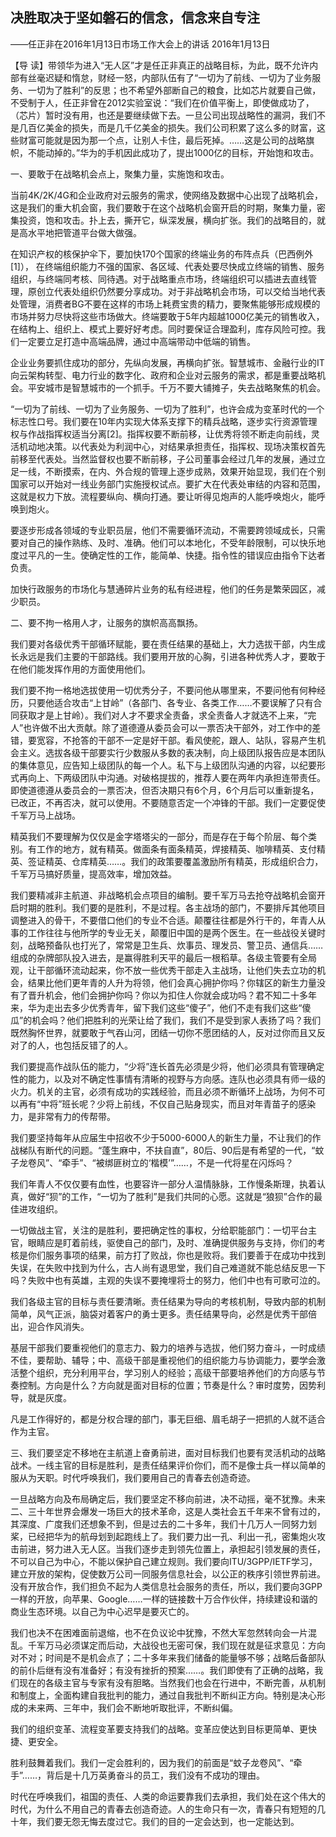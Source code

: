 ## 决胜取决于坚如磐石的信念，信念来自专注

——任正非在2016年1月13日市场工作大会上的讲话
2016年1月13日



【导  读】带领华为进入“无人区”才是任正非真正的战略目标，为此，既不允许内部有丝毫迟疑和惰怠，财经一怒，内部队伍有了“一切为了前线、一切为了业务服务、一切为了胜利”的反思；也不希望外部断自己的粮食，比如芯片就要自己做，不受制于人，任正非曾在2012实验室说：“我们在价值平衡上，即使做成功了，（芯片）暂时没有用，也还是要继续做下去。一旦公司出现战略性的漏洞，我们不是几百亿美金的损失，而是几千亿美金的损失。我们公司积累了这么多的财富，这些财富可能就是因为那一个点，让别人卡住，最后死掉。……这是公司的战略旗帜，不能动掉的。”华为的手机因此成功了，提出1000亿的目标，开始饱和攻击。



一、要敢于在战略机会点上，聚集力量，实施饱和攻击。

当前4K/2K/4G和企业政府对云服务的需求，使网络及数据中心出现了战略机会，这是我们的重大机会窗，我们要敢于在这个战略机会窗开启的时期，聚集力量，密集投资，饱和攻击。扑上去，撕开它，纵深发展，横向扩张。我们的战略目的，就是高水平地把管道平台做大做强。

在知识产权的核保护伞下，要加快170个国家的终端业务的布阵点兵（巴西例外[1]）， 在终端组织能力不强的国家、各区域、代表处要尽快成立终端的销售、服务组织，与终端同考核、同待遇。对于战略重点市场，终端组织可以插进去直线管理，原创立代表处组织仍然要分享成功。对于非战略机会市场，可以交给当地代表处管理，消费者BG不要在这样的市场上耗费宝贵的精力，要聚焦能够形成规模的市场并努力尽快将这些市场做大。终端要敢于5年内超越1000亿美元的销售收入，在结构上、组织上、模式上要好好考虑。同时要保证合理盈利，库存风险可控。我们一定要立足打造中高端品牌，通过中高端带动中低端的销售。

企业业务要抓住成功的部分，先纵向发展，再横向扩张。智慧城市、金融行业的IT向云架构转型、电力行业的数字化、政府和企业对云服务的需求，都是重要战略机会。平安城市是智慧城市的一个抓手。千万不要大铺摊子，失去战略聚焦的机会。

“一切为了前线、一切为了业务服务、一切为了胜利”，也许会成为变革时代的一个标志性口号。我们要在10年内实现大体系支撑下的精兵战略，逐步实行资源管理权与作战指挥权适当分离[2]。指挥权要不断前移，让优秀将领不断走向前线，灵活机动地决策。以代表处为利润中心，对结果承担责任，指挥权、现场决策权首先前移至代表处。当然监督权也要不断前移，子公司董事会经过几年的发展，通过立足一线，不断摸索，在内、外合规的管理上逐步成熟，效果开始显现，我们在个别国家可以开始对一线业务部门实施授权试点。要扩大在代表处审结的内容和范围，这就是权力下放。流程要纵向、横向打通。要让听得见炮声的人能呼唤炮火，能呼唤到炮火。

要逐步形成各领域的专业职员层，他们不需要循环流动，不需要跨领域成长，只需要对自己的操作熟练、及时、准确。他们可以本地化，不受年龄限制，可以快乐地度过平凡的一生。使确定性的工作，能简单、快捷。指令性的错误应由指令下达者负责。

加快行政服务的市场化与慧通碎片业务的私有经进程，他们的任务是繁荣园区，减少职员。

二、要不拘一格用人才，让服务的旗帜高高飘扬。

我们要对各级优秀干部循环赋能，要在责任结果的基础上，大力选拔干部，内生成长永远是我们主要的干部路线。我们要用开放的心胸，引进各种优秀人才，要敢于在他们能发挥作用的方面使用他们。

我们要不拘一格地选拔使用一切优秀分子，不要问他从哪里来，不要问他有何种经历，只要他适合攻击“上甘岭”（各部门、各专业、各类工作……不要误解了只有合同获取才是上甘岭）。我们对人才不要求全责备，求全责备人才就选不上来，“完人”也许做不出大贡献。除了道德遵从委员会可以一票否决干部外，对工作中的差错，要宽容，不抢答的干部不一定是好干部。看风使舵，跟人、站队，容易产生机会主义。选拔各级干部要实行少数服从多数的表决制，向上级团队报告应是本团队的集体意见，应告知上级团队的每一个人。私下与上级团队沟通的内容，以纪要形式再向上、下两级团队中沟通。对破格提拔的，推荐人要在两年内承担连带责任。即使道德遵从委员会的一票否决，但否决期只有6个月，6个月后可以重新提名，已改正，不再否决，就可以使用。不要随意否定一个冲锋的干部。我们一定要促使千军万马上战场。

精英我们不要理解为仅仅是金字塔塔尖的一部分，而是存在于每个阶层、每个类别。有工作的地方，就有精英。做面条有面条精英，焊接精英、咖啡精英、支付精英、签证精英、仓库精英……。我们的政策要覆盖激励所有精英，形成组织合力，千军万马搞好质量，提高效率，增加效益。

我们要精减非主航道、非战略机会点项目的编制。要千军万马去抢夺战略机会窗开启时期的胜利。我们要的是胜利，不是过程。各主战场的部门，不要排斥其他项目调整进入的骨干，不要借口他们的专业不合适。颠覆往往都是外行干的，年青人从事的工作往往与他所学的专业无关，颠覆旧中国的是两个医生。在一些战役关键时刻，战略预备队也打光了，常常是卫生兵、炊事员、理发员、警卫员、通信兵……组成的杂牌部队投入进去，是赢得胜利天平的最后一根稻草。各级主管要有全局观，让干部循环流动起来，你不放一些优秀干部走入主战场，让他们失去立功的机会，结果比他们更年青的人升为将领，他们会真心拥护你吗？你辖区的新生力量没有了晋升机会，他们会拥护你吗？你以为扣住人你就会成功吗？君不知二十多年来，华为走出去多少优秀青年，留下我们这些“傻子”，他们不走有我们这些“傻瓜”的机会吗？他们把胜利的光荣让给了我们，我们不是受到家人表扬了吗？我们既然胸怀世界，就要敢于气吞山河，团结一切你不愿团结的人，反对过你而且又反对了的人，也包括反错了的人。

我们要提高作战队伍的能力，“少将”连长首先必须是少将，他们必须具有管理确定性的能力，以及对不确定性事情有清晰的视野与方向感。连队也必须具有师一级的火力。机关的主官，必须有成功的实践经验，而且必须不断循环上战场，为何不可以再有“中将”班长呢？少将上前线，不仅自己贴身现实，而且对年青苗子的感染力，是非常有力的传帮带。

我们要坚持每年从应届生中招收不少于5000-6000人的新生力量，不让我们的作战梯队有断代的问题。“蓬生麻中，不扶自直”，80后、90后是有希望的一代，“蚊子龙卷风”、“牵手”、“被绑匪树立的‘楷模’”……，不是一代将星在闪烁吗？

我们年青人不仅仅要有血性，也要容许一部分人温情脉脉，工作慢条斯理，执着认真，做好“狈”的工作，“一切为了胜利”是我们共同的心愿。这就是“狼狈”合作的最佳进攻组织。

一切做战主官，关注的是胜利，要把确定性的事权，分给职能部门：一切平台主官，眼睛应是盯着前线，驱使自己的部门，及时、准确提供服务与支持，你们的考核是你们服务事项的结果，前方打了败战，你也是败将。我们要善于在成功中找到失误，在失败中找到为什么，古人尚有退思堂，我们自己难道就不能总结反思一下吗？失败中也有英雄，主观的失误不要掩埋将士的努力，他们中也有可歌可泣的。

我们各级主官的目标与责任要清晰。责任结果为导向的考核机制，导致内部的机制简单，风气正派，脑袋对着客户的勇士更多。责任结果导向，必然是优秀干部倍出，迎合作风消失。

基层干部我们要重视他们的意志力、毅力的培养与选拔，他们努力奋斗，一时成绩不佳，要帮助、辅导；中、高级干部是重视他们的组织能力与协调能力，要学会激活整个组织，充分利用平台，学习别人的经验；高级干部要培养他们的方向感与节奏控制。方向是什么？方向就是面对目标的位置；节奏是什么？审时度势，因势利导，就是灰度。

凡是工作得好的，都是分权合理的部门，事无巨细、眉毛胡子一把抓的人就不适合作为主官。

三、我们要坚定不移地在主航道上奋勇前进，面对目标我们也要有灵活机动的战略战术。一线主官的目标是胜利，是责任结果评价你们，而不是像士兵一样以简单的服从为天职。时代呼唤我们，我们要用自己的青春去创造奇迹。

一旦战略方向及布局确定后，我们要坚定不移向前进，决不动摇，毫不犹豫。未来二、三十年世界会爆发一场巨大的技术革命，这是人类社会五千年来不曾有过的，其深度、广度我们还想象不到，但是过去的二十多年，我们十几万人一同努力划桨，已经把华为的航母划到起跑线上了。我们要力出一孔、利出一孔，密集炮火攻击前进，努力进入无人区。当我们逐步走到领先位置上，承担起引领发展的责任，不可以自己为中心，不能以保护自己建立规则。我们要向ITU/3GPP/IETF学习，建立开放的架构，促使数万公司一同服务信息社会，以公正的秩序引领世界前进。没有开放合作，我们担负不起为人类信息社会服务的责任，所以，我们要向3GPP一样的开放，向苹果、Google……一样的链接数十万合作伙伴，持续建设和谐的商业生态环境。以自己为中心迟早是要灭亡的。

我们也决不在困难面前退缩，也不在负议论中犹豫，不然大军忽然转向会一片混乱。千军万马必须谋定而后动，大战役也无密可保，我们现在就是征求意见：方向对不对；时间是不是机会点了；二十多年来我们储备的能量够不够；战略后备部队的前仆后继有没有准备好；有没有挫折的预案……。我们即使有了正确的战略，我们现在的各级主官与专家有没有胆略。当然我们也会在行进中，不断完善，从机制和制度上，全面构建自我批判的能力，通过自我批判不断纠正方向。特别是决心形成的未来两、三年中，我们会不断地听取批评，不断纠偏。

我们的组织变革、流程变革要支持我们的战略。变革应使达到目标更简单、更快捷、更安全。

胜利鼓舞着我们。我们一定会胜利的，因为我们的前面是“蚊子龙卷风”、“牵手”……，背后是十几万英勇奋斗的员工，我们没有不成功的理由。

时代在呼唤我们，祖国的责任、人类的命运要靠我们去承担，我们处在这个伟大的时代，为什么不用自己的青春去创造奇迹。人的生命只有一次，青春只有短短的几十年，我们要无怨无悔去度过它。我们的目的一定会达到，也一定能达到。
